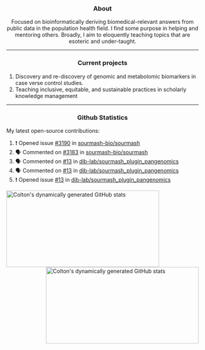 <!--
Inspiration derived from:
1. https://zzetao.github.io/awesome-github-profile/
2. https://github.com/spcanelon
3. https://github.com/tallguyjenks

Tools used:
1. https://github.com/anuraghazra/github-readme-stats
2. https://github.com/jamesgeorge007/github-activity-readme
3. https://github.com/topics/profile-readme
-->

<h3 align="center">About</h3>

<p align="center">
Focused on bioinformatically deriving biomedical-relevant answers from public data in the population health field. 
I find some purpose in helping and mentoring others. Broadly, I aim to eloquently teaching topics that are esoteric and under-taught.
</p>

---

<h3 align="center">Current projects</h3>

1. Discovery and re-discovery of genomic and metabolomic biomarkers in case verse control studies.
2. Teaching inclusive, equitable, and sustainable practices in scholarly knowledge management

---

<h3 align="center">Github Statistics</h3>

My latest open-source contributions:

<!--START_SECTION:activity-->
1. ❗ Opened issue [#3190](https://github.com/sourmash-bio/sourmash/issues/3190) in [sourmash-bio/sourmash](https://github.com/sourmash-bio/sourmash)
2. 🗣 Commented on [#3183](https://github.com/sourmash-bio/sourmash/issues/3183#issuecomment-2146297147) in [sourmash-bio/sourmash](https://github.com/sourmash-bio/sourmash)
3. 🗣 Commented on [#13](https://github.com/dib-lab/sourmash_plugin_pangenomics/issues/13#issuecomment-2140301678) in [dib-lab/sourmash_plugin_pangenomics](https://github.com/dib-lab/sourmash_plugin_pangenomics)
4. 🗣 Commented on [#13](https://github.com/dib-lab/sourmash_plugin_pangenomics/issues/13#issuecomment-2140266072) in [dib-lab/sourmash_plugin_pangenomics](https://github.com/dib-lab/sourmash_plugin_pangenomics)
5. ❗ Opened issue [#13](https://github.com/dib-lab/sourmash_plugin_pangenomics/issues/13) in [dib-lab/sourmash_plugin_pangenomics](https://github.com/dib-lab/sourmash_plugin_pangenomics)
<!--END_SECTION:activity-->

<a href="https://github.com/ccbaumler">
  <img height="200" width=400 align="left" alt="Colton's dynamically generated GitHub stats" src="https://github-readme-stats.vercel.app/api?username=ccbaumler&show_icons=true&title_color=434d58&icon_color=fa8072&ring_color=ba55d3"/>
</a>
<a href="https://github.com/ccbaumler">
  <img height="200" width=400 align="right" alt="Colton's dynamically generated GitHub stats" src="https://github-readme-stats.vercel.app/api/top-langs/?username=ccbaumler&layout=compact&langs_count=6&card_width=320&title_color=434d58&hide=Standard%20ML,%20TeX,%20Jupyter%20Notebook" />
</a>
